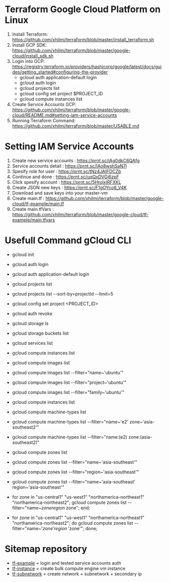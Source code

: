 # Terraform Google Cloud Platform on Linux
1. Install Terraform: https://github.com/xhilmi/terraform/blob/master/install_terraform.sh
2. Install GCP SDK: https://github.com/xhilmi/terraform/blob/master/google-cloud/install_sdk.sh
3. Login into GCP: https://registry.terraform.io/providers/hashicorp/google/latest/docs/guides/getting_started#configuring-the-provider
    - gcloud auth application-default login
    - gcloud auth login
    - gcloud projects list
    - gcloud config set project $PROJECT_ID
    - gcloud compute instances list 
4. Create Service Accounts GCP: https://github.com/xhilmi/terraform/blob/master/google-cloud/README.md#setting-iam-service-accounts
5. Running Terraform Command: https://github.com/xhilmi/terraform/blob/master/USABLE.md

# Setting IAM Service Accounts 
1. Create new service accounts : https://prnt.sc/iAg0dkC6QAfg
2. Service accounts detail : https://prnt.sc/IAo8wshSaN7l
3. Spesify role for user : https://prnt.sc/tNz4JAIFDCZb
4. Continue and done : https://prnt.sc/uqQxDVGi6zpF
5. Click spesify account : https://prnt.sc/5HrolxIRFXKL
6. Create JSON new keys : https://prnt.sc/F1gOYco6_V4K
7. Download and save keys into your master-vm
8. Create main.tf : https://github.com/xhilmi/terraform/blob/master/google-cloud/tf-example/main.tf
9. Create main.tfVars : https://github.com/xhilmi/terraform/blob/master/google-cloud/tf-example/main.tfvars

# Usefull Command gCloud CLI 
- gcloud init
- gcloud auth login
- gcloud auth application-default login
- gcloud projects list
- gcloud projects list --sort-by=projectId --limit=5
- gcloud config set project <PROJECT_ID>

- gcloud auth revoke
- gcloud storage ls
- gcloud storage buckets list
- gcloud services list

- gcloud compute instances list

- gcloud compute images list
- gcloud compute images list --filter="name~'ubuntu'"
- gcloud compute images list --filter="project~'ubuntu'"
- gcloud compute images list --filter="family~'ubuntu'"

- gcloud compute instances list

- gcloud compute machine-types list
- gcloud compute machine-types list --filter="name~'e2' zone~'asia-southeast2'"
- gcloud compute machine-types list --filter="name:(e2) zone:(asia-southeast2)"

- gcloud compute zones list
- gcloud compute zones list --filter="name~'asia-southeast'"
- gcloud compute zones list --filter="region~'asia-southeast'"
- gcloud compute zones list --filter="name~'asia-southeast' region~'asia-southeast'"
- for zone in "us-central1" "us-west1" "northamerica-northeast1" "northamerica-northeast2"; gcloud compute zones list --filter="name~$zone region~$zone"; end;
- for zone in "us-central1" "us-west1" "northamerica-northeast1" "northamerica-northeast2"; do gcloud compute zones list --filter="name~'$zone' region~'$zone'"; done;

# Sitemap repository
- [tf-example](https://github.com/xhilmi/terraform/tree/master/google-cloud/tf-example) = login and tested service accounts auth 
- [tf-instance](https://github.com/xhilmi/terraform/tree/master/google-cloud/tf-instance) = create bulk compute engine vm instance 
- [tf-subnetwork](https://github.com/xhilmi/terraform/tree/master/google-cloud/tf-subnetwork) = create network + subnetwork + secondary ip  
